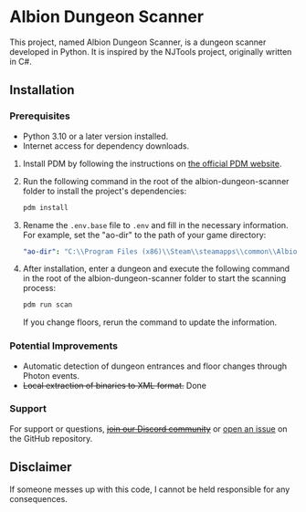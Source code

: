 # Albion Dungeon Scanner

This project, named Albion Dungeon Scanner, is a dungeon scanner developed in Python. It is inspired by the NJTools project, originally written in C#.

## Installation

### Prerequisites
- Python 3.10 or a later version installed.
- Internet access for dependency downloads.

1. Install PDM by following the instructions on [the official PDM website](https://pdm-project.org/latest/#recommended-installation-method).

2. Run the following command in the root of the albion-dungeon-scanner folder to install the project's dependencies:
   ```bash
   pdm install
   ```

3. Rename the `.env.base` file to `.env` and fill in the necessary information.
   For example, set the "ao-dir" to the path of your game directory:
   ```yaml
   "ao-dir": "C:\\Program Files (x86)\\Steam\\steamapps\\common\\Albion Online\\game\\" 
   ```

4. After installation, enter a dungeon and execute the following command in the root of the albion-dungeon-scanner folder to start the scanning process:
   ```bash
   pdm run scan
   ```
   If you change floors, rerun the command to update the information.

### Potential Improvements

- Automatic detection of dungeon entrances and floor changes through Photon events.
- ~~Local extraction of binaries to XML format.~~ Done

### Support

For support or questions, ~~[join our Discord community]()~~ or [open an issue](https://github.com/CleverCheat/albion-dungeon-scanner/issues/new) on the GitHub repository.

## Disclaimer

If someone messes up with this code, I cannot be held responsible for any consequences.
